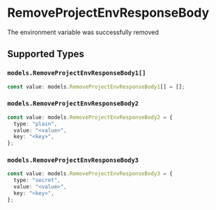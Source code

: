 # RemoveProjectEnvResponseBody

The environment variable was successfully removed


## Supported Types

### `models.RemoveProjectEnvResponseBody1[]`

```typescript
const value: models.RemoveProjectEnvResponseBody1[] = [];
```

### `models.RemoveProjectEnvResponseBody2`

```typescript
const value: models.RemoveProjectEnvResponseBody2 = {
  type: "plain",
  value: "<value>",
  key: "<key>",
};
```

### `models.RemoveProjectEnvResponseBody3`

```typescript
const value: models.RemoveProjectEnvResponseBody3 = {
  type: "secret",
  value: "<value>",
  key: "<key>",
};
```

